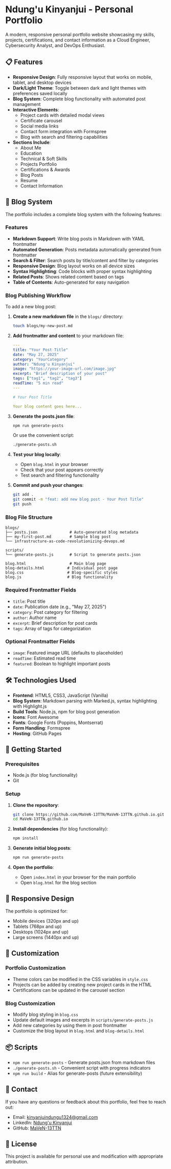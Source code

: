 # Ndung'u Kinyanjui - Personal Portfolio

A modern, responsive personal portfolio website showcasing my skills, projects, certifications, and contact information as a Cloud Engineer, Cybersecurity Analyst, and DevOps Enthusiast.

## 📋 Features

- **Responsive Design**: Fully responsive layout that works on mobile, tablet, and desktop devices
- **Dark/Light Theme**: Toggle between dark and light themes with preferences saved locally
- **Blog System**: Complete blog functionality with automated post management
- **Interactive Elements**: 
  - Project cards with detailed modal views
  - Certificate carousel
  - Social media links
  - Contact form integration with Formspree
  - Blog with search and filtering capabilities
- **Sections Include**:
  - About Me
  - Education
  - Technical & Soft Skills
  - Projects Portfolio
  - Certifications & Awards
  - Blog Posts
  - Resume
  - Contact Information

## 📝 Blog System

The portfolio includes a complete blog system with the following features:

### Features
- **Markdown Support**: Write blog posts in Markdown with YAML frontmatter
- **Automated Generation**: Posts metadata automatically generated from frontmatter
- **Search & Filter**: Search posts by title/content and filter by categories
- **Responsive Design**: Blog layout works on all device sizes
- **Syntax Highlighting**: Code blocks with proper syntax highlighting
- **Related Posts**: Shows related content based on tags
- **Table of Contents**: Auto-generated for easy navigation

### Blog Publishing Workflow

To add a new blog post:

1. **Create a new markdown file** in the `blogs/` directory:
   ```bash
   touch blogs/my-new-post.md
   ```

2. **Add frontmatter and content** to your markdown file:
   ```yaml
   ---
   title: "Your Post Title"
   date: "May 27, 2025"
   category: "YourCategory"
   author: "Ndung'u Kinyanjui"
   image: "https://your-image-url.com/image.jpg"
   excerpt: "Brief description of your post"
   tags: ["tag1", "tag2", "tag3"]
   readTime: "5 min read"
   ---
   
   # Your Post Title
   
   Your blog content goes here...
   ```

3. **Generate the posts.json file**:
   ```bash
   npm run generate-posts
   ```
   Or use the convenient script:
   ```bash
   ./generate-posts.sh
   ```

4. **Test your blog locally**:
   - Open `blog.html` in your browser
   - Check that your post appears correctly
   - Test search and filtering functionality

5. **Commit and push your changes**:
   ```bash
   git add .
   git commit -m "feat: add new blog post - Your Post Title"
   git push
   ```

### Blog File Structure
```
blogs/
├── posts.json              # Auto-generated blog metadata
├── my-first-post.md        # Sample blog post
└── infrastructure-as-code-revolutionizing-devops.md

scripts/
└── generate-posts.js       # Script to generate posts.json

blog.html                   # Main blog page
blog-details.html          # Individual post page
blog.css                   # Blog-specific styles
blog.js                    # Blog functionality
```

### Required Frontmatter Fields
- `title`: Post title
- `date`: Publication date (e.g., "May 27, 2025")
- `category`: Post category for filtering
- `author`: Author name
- `excerpt`: Brief description for post cards
- `tags`: Array of tags for categorization

### Optional Frontmatter Fields
- `image`: Featured image URL (defaults to placeholder)
- `readTime`: Estimated read time
- `featured`: Boolean to highlight important posts

## 🛠️ Technologies Used

- **Frontend**: HTML5, CSS3, JavaScript (Vanilla)
- **Blog System**: Markdown parsing with Marked.js, syntax highlighting with Highlight.js
- **Build Tools**: Node.js, npm for blog post generation
- **Icons**: Font Awesome
- **Fonts**: Google Fonts (Poppins, Montserrat)
- **Form Handling**: Formspree
- **Hosting**: GitHub Pages

## 🚀 Getting Started

### Prerequisites
- Node.js (for blog functionality)
- Git

### Setup
1. **Clone the repository**:
   ```bash
   git clone https://github.com/MaVeN-13TTN/MaVeN-13TTN.github.io.git
   cd MaVeN-13TTN.github.io
   ```

2. **Install dependencies** (for blog functionality):
   ```bash
   npm install
   ```

3. **Generate initial blog posts**:
   ```bash
   npm run generate-posts
   ```

4. **Open the portfolio**:
   - Open `index.html` in your browser for the main portfolio
   - Open `blog.html` for the blog section

## 📱 Responsive Design

The portfolio is optimized for:
- Mobile devices (320px and up)
- Tablets (768px and up)
- Desktops (1024px and up)
- Large screens (1440px and up)

## 🎨 Customization

### Portfolio Customization
- Theme colors can be modified in the CSS variables in `style.css`
- Projects can be added by creating new project cards in the HTML
- Certifications can be updated in the carousel section

### Blog Customization
- Modify blog styling in `blog.css`
- Update default images and excerpts in `scripts/generate-posts.js`
- Add new categories by using them in post frontmatter
- Customize the blog layout in `blog.html` and `blog-details.html`

## 📦 Scripts

- `npm run generate-posts` - Generate posts.json from markdown files
- `./generate-posts.sh` - Convenient script with progress indicators
- `npm run build` - Alias for generate-posts (future extensibility)

## 📝 Contact

If you have any questions or feedback about this portfolio, feel free to reach out:

- Email: kinyanjuindungu1324@gmail.com
- LinkedIn: [Ndung'u Kinyanjui](https://www.linkedin.com/in/ndungu-kinyanjui/)
- GitHub: [MaVeN-13TTN](https://github.com/MaVeN-13TTN)

## 📄 License

This project is available for personal use and modification with appropriate attribution.
    
